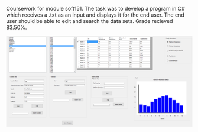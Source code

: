 Coursework for module soft151. The task was to develop a program in C# which receives a .txt as an input and displays it for the end user. The end user should be able to edit and search the data sets. Grade recieved 83.50%.

![weather station](screenshots/weatherStation.png "Weather Station")
